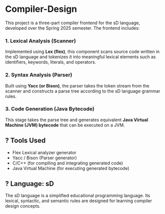 # Compiler-Design

This project is a three-part compiler frontend for the sD language, developed over the Spring 2025 semester. The frontend includes:

### 1. Lexical Analysis (Scanner)
Implemented using **Lex (flex)**, this component scans source code written in the sD language and tokenizes it into meaningful lexical elements such as identifiers, keywords, literals, and operators.

### 2. Syntax Analysis (Parser)
Built using **Yacc (or Bison)**, the parser takes the token stream from the scanner and constructs a parse tree according to the sD language grammar rules.

### 3. Code Generation (Java Bytecode)
This stage takes the parse tree and generates equivalent **Java Virtual Machine (JVM) bytecode** that can be executed on a JVM.

## ? Tools Used
- Flex Lexical analyzer generator
- Yacc / Bison (Parser generator)
- C/C++ (for compiling and integrating generated code)
- Java Virtual Machine (for executing generated bytecode)

## ? Language: sD
The sD language is a simplified educational programming language. Its lexical, syntactic, and semantic rules are designed for learning compiler design concepts.

